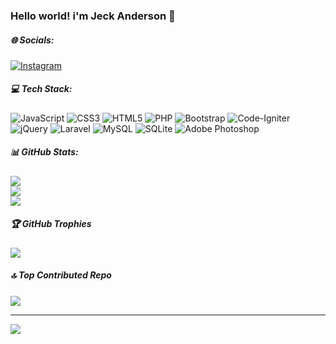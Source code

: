 <!--## Hi there 👋-->

<!--
**jeckanderson/jeckanderson** is a ✨ _special_ ✨ repository because its `README.md` (this file) appears on your GitHub profile.

Here are some ideas to get you started:

- 🔭 I’m currently working on ...
- 🌱 I’m currently learning ...
- 👯 I’m looking to collaborate on ...
- 🤔 I’m looking for help with ...
- 💬 Ask me about ...
- 📫 How to reach me: ...
- 😄 Pronouns: ...
- ⚡ Fun fact: ...
-->

### Hello world! i'm Jeck Anderson 👋


##### 🌐 Socials:
[![Instagram](https://img.shields.io/badge/Instagram-%23E4405F.svg?logo=Instagram&logoColor=white)](https://instagram.com/jeckanderson) 

##### 💻 Tech Stack:
![JavaScript](https://img.shields.io/badge/javascript-%23323330.svg?style=for-the-badge&logo=javascript&logoColor=%23F7DF1E) ![CSS3](https://img.shields.io/badge/css3-%231572B6.svg?style=for-the-badge&logo=css3&logoColor=white) ![HTML5](https://img.shields.io/badge/html5-%23E34F26.svg?style=for-the-badge&logo=html5&logoColor=white) ![PHP](https://img.shields.io/badge/php-%23777BB4.svg?style=for-the-badge&logo=php&logoColor=white) ![Bootstrap](https://img.shields.io/badge/bootstrap-%238511FA.svg?style=for-the-badge&logo=bootstrap&logoColor=white) ![Code-Igniter](https://img.shields.io/badge/CodeIgniter-%23EF4223.svg?style=for-the-badge&logo=codeIgniter&logoColor=white) ![jQuery](https://img.shields.io/badge/jquery-%230769AD.svg?style=for-the-badge&logo=jquery&logoColor=white) ![Laravel](https://img.shields.io/badge/laravel-%23FF2D20.svg?style=for-the-badge&logo=laravel&logoColor=white) ![MySQL](https://img.shields.io/badge/mysql-4479A1.svg?style=for-the-badge&logo=mysql&logoColor=white) ![SQLite](https://img.shields.io/badge/sqlite-%2307405e.svg?style=for-the-badge&logo=sqlite&logoColor=white) ![Adobe Photoshop](https://img.shields.io/badge/adobe%20photoshop-%2331A8FF.svg?style=for-the-badge&logo=adobe%20photoshop&logoColor=white)
##### 📊 GitHub Stats:
![](https://github-readme-stats.vercel.app/api?username=jeckanderson&theme=shadow_blue&hide_border=false&include_all_commits=false&count_private=false)<br/>
![](https://nirzak-streak-stats.vercel.app/?user=jeckanderson&theme=shadow_blue&hide_border=false)<br/>
![](https://github-readme-stats.vercel.app/api/top-langs/?username=jeckanderson&theme=shadow_blue&hide_border=false&include_all_commits=false&count_private=false&layout=compact)

##### 🏆 GitHub Trophies
![](https://github-profile-trophy.vercel.app/?username=jeckanderson&theme=radical&no-frame=false&no-bg=true&margin-w=4)

##### 🔝 Top Contributed Repo
![](https://github-contributor-stats.vercel.app/api?username=jeckanderson&limit=5&theme=dark&combine_all_yearly_contributions=true)

---
[![](https://visitcount.itsvg.in/api?id=jeckanderson&icon=0&color=0)](https://visitcount.itsvg.in)

<!-- Proudly created with GPRM ( https://gprm.itsvg.in ) -->
